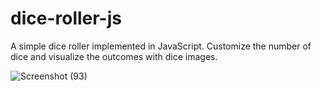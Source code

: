# dice-roller-js
A simple dice roller implemented in JavaScript. Customize the number of dice and visualize the outcomes with dice images.

![Screenshot (93)](https://github.com/KiranRKV/dice-roller-js/assets/123292204/351c9d9c-b15d-4d16-b666-30d09e5abf46)
